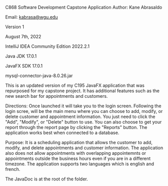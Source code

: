 C868 Software Development Capstone Application
Author: Kane Abrasaldo

Email: kabrasa@wgu.edu

Version 1

August 7th, 2022

IntelliJ IDEA Community Edition 2022.2.1

Java JDK 17.0.1

JavaFX SDK 17.0.1

mysql-connector-java-8.0.26.jar


This is an updated version of my C195 JavaFX application that was repurposed for my capstone project. It has additional features such as the new search bar for appointments and customers.

Directions:
Once launched it will take you to the login screen. Following the login scree, will be the main menu where you can choose to add, modify, or delete customer and appointment information.
You just need to click the "Add", "Modify", or "Delete" button to use. You can also choose to get your report through the report page by clicking the "Reports" button. The application works best
when connected to a database.

Purpose: It is a scheduling application that allows the customer to add, modify, and delete appointments and customer information. The application also does not allow appointments with overlapping appointemnts or
appointments outside the business hours even if you are in a different timezone. The application supports two languages which is english and french.

The JavaDoc is at the root of the folder.

